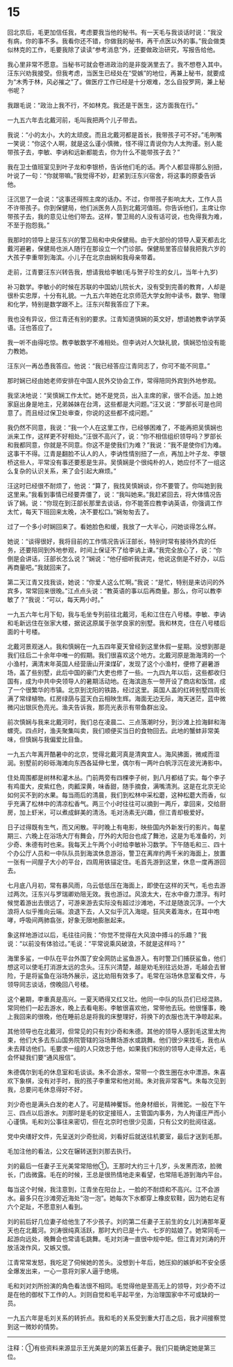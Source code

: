 # 15

回北京后，毛更加信任我，考虑要我当他的秘书。有一天毛与我谈话时说：“我没有病，你的事不多。我看你还不错，你做我的秘书，再干点医以外的事。”我会做类似林克的工作，毛要我除了读读“参考消息”外，还要做政治研究，写报告给他。

我心里非常不愿意。当秘书可就会卷进政治的是非旋涡里去了。我不想卷入其中。汪东兴劝我接受。但我考虑，当医生已经处在“受嫉”的地位，再兼上秘书，就要成为“木秀于林，风必摧之”了。做医疗工作已经是十分艰难，怎么自投罗网，兼上秘书呢？

我跟毛说：“政治上我不行，不如林克。我还是干医生，这方面我在行。”

一九五六年去北戴河前，毛叫我把两个儿子带去。

我说：“小的太小，大的太顽皮。而且北戴河都是首长，我带孩子可不好。”毛咧嘴一笑说：“你这个人啊，就是这么谨小慎微，怪不得江青说你为人太拘谨。别人能带孩子去，李敏、李讷和远新都能去，你为什么不能带孩子去？”

我在卫士值班室见到叶子龙和李银桥，告诉他们毛的话。两个人都显得那么别扭，叶说了一句：“你就带嘛。”我觉得不妙，赶紧到汪东兴宿舍，将这事的原委告诉他。

汪沉思了一会说：“这事还得照主席的话办。不过，你带孩子影响太大，工作人员不许带孩子。你到保健局，他们派医务人员到北戴河值班。你告诉他们，主席让你带孩子去，我的意见让他们带去。这样，警卫局的人没有话可说，也免得我为难，不至于抱怨我。”

我那时的领导上是汪东兴的警卫局和中央保健局。由于大部份的领导人夏天都去北戴河避暑，保健局也派人随行在那设立一个门诊部。保健局里答应替我把我六岁的大孩子李重带到海滨。小儿子在北京由娴和我母亲带着。

走前，江青要汪东兴转告我，想请我给李敏(毛与贺子珍生的女儿，当年十九岁)

补习数学。李敏小的时候在苏联的中国幼儿院长大，没有受到完善的教育，人却是很朴实忠厚，十分有礼貌。一九五六年她在北京师范大学女附中读书，数学、物理和化学，特别是数学跟不上。汪东兴帮我答应了下来。

我也没有异议，但江青还有别的要求。江青知道慎娴的英文好，想请她教李讷学英语。汪也答应了。

我一听不由得吃惊。教李敏数学不难相处。但李讷对人欠缺礼貌，慎娴恐怕没有能力教她。

汪东兴一再怂恿我答应。他说：“我已经答应江青同志了，你可不能不同意。”

那时娴已经由她老师安排在中国人民外交协会工作，常得陪同外宾到外地参观。

我坚决地说：“吴慎娴工作太忙。她不是党员，出入主席的家，很不合适。加上她家庭出身是地主，兄弟姊妹在台湾，这些都是大问题。”汪又说：“罗部长可是也同意了。而且经过保卫处审查，你说的这些都不成问题。”

我仍然不同意，我说：“我一个人在这里工作，已经够困难了，不能再把吴慎娴也派来工作，这样更不好相处。”汪很不高兴了，说：“你不相信组织领导吗？罗部长和我都同意，你就是不同意。你这不是使我们为难？”我说：“我不是使你们为难。这事干不得。江青是翻脸不认人的人，李讷性情别扭了一点，再加上叶子龙、李银桥这些人，平常没有事还要惹是生非。吴慎娴是个很纯朴的人，她应付不了一组这么复杂的认识关系，来了会引起大麻烦。”

汪这时已经很不耐烦了，他说：“算了，我找吴慎娴谈，你不要管了。你叫她到我这里来。”我看到事情已经要弄僵了，说：“我叫她来。”我赶紧回去，将大体情况告诉了娴。说：“你现在到汪部长那里去谈话，你不能答应教李讷英语，你强调工作太忙，每天下班回来太晚，决不要松口。”娴匆匆去了。

过了一个多小时娴回来了。看她脸色和缓，我放了一大半心，问她谈得怎么样。

她说：“谈得很好，我将目前的工作情况告诉汪部长，特别时常有接待外宾的任务，还要陪同到外地参观，时间上保证不了给李讷上课。”我完全放心了，说：“你倒是会讲话，汪部长怎么说？”娴说：“他仔细听我讲完，他说这倒是不好办，以后再商量吧。”我就回来了。

第二天江青又找我谈，她说：“你爱人这么忙啊。”我说：“是忙，特别是来访问的外宾多，常常回来很晚。”江点点头说：“教英语的事以后再商量。那么，你可以教李敏了？”我说：“可以，每天两小时。”

一九五六年七月下旬，我与毛坐专列前往北戴河，毛和江住在八号楼。李敏、李讷和毛新远住在张家大楼，据说这原属于张学良家的别墅。我和林克，住在八号楼后面的十号楼。

北戴河景观迷人。我和慎娴在一九五四年夏天曾经到这里休假一星期。没想到那是我们往后二十余年中唯一的假期。我们很喜欢这个地方。北戴河原是渤海湾的一个小渔村，满清末年英国人经营唐山开滦煤矿，发现了这个小渔村，便修了避暑游场，盖了些别墅，此后中国的豪门大吏也修了一些。一九四九年以后，这些都收归国有，成为中共中央领导人的暑期活动地。在海滨迤东一带开设了商店和饭馆，成了一个很繁华的市镇。北京到沈阳的铁路，经过这里。英国人盖的红砖别墅四周长满了常绿植物。红房绿荫与蓝天白云相映生辉。海面无边无际，海天迷茫，蓝中微微闪出银灰色亮光。渔夫告诉我，那亮光表示有带鱼群出没。

前次慎娴与我来北戴河时，我们总在凌晨二、三点落潮时分，到沙滩上捡海鲜和海螺壳。四点时，渔夫聚集叫卖，我们顺便买当日的食物回去。此地的蟹蚌非常美味，但慎娴与我偏爱比目鱼。

一九五六年离开酷暑中的北京，觉得北戴河真是清爽宜人。海风拂面，微咸而湿润。别墅前的砂砾海滩向东西各延伸七里，偶尔有一两叶白帆浮沉在波光涛影中。

住处周围都是树林和灌木丛。门前两旁有四棵李子树，到八月都结了实。每个李子有鸡蛋大，皮紫红色，肉瓤深黄，味香甜，随手摘食，满嘴清洌。这是在北京无论如何买不到的水果。每当雨后的清晨，我们到松林中采松蘑，这种松蘑大而香，似乎充满了松林中的清凉松香气。两三个小时往往可以摘到一两斤，拿回来，交给厨房，加上虾米，可以煮成鲜美的清汤。毛对汤素无兴趣，但江青却极爱好。

日子过得既有生气，而又闲散。平时晚上有电影，映些国内外新发行的影片。每星期三、六晚上在浴场大厅有舞会，厅外的大阳台也成了舞池，这是为毛准备的，刘少奇、朱德有时也来。我每天上午两个小时给李敏补习数学。下午随毛和三、四十个办公厅人员和一中队队员到海滨休息游浴，警卫在离岸约两千米的海面上，放置一张有一间屋子大小的平台，四周用铁锚定住。毛首先游到这里，休息一度再游回去。

七月底八月初，常有暴风雨，乌云低低压在海面上，即使在这样的天气，毛也去游过两次。汪东兴与罗瑞卿劝阻无效。我也游过。风浪太大，在水中奋力漂浮。有时候觉着游出去很远了，可游来游去实际没有超过沙滩地，不过是随浪沉浮。一个大浪将人似乎推向云端。浪退下去，人又似乎沉入海堤。狂风夹着海水，在耳中咆哮，呼吸间两肺翕张，好象无限地膨胀起来。

象这样地游过以后，毛往往问我：“你觉不觉得在大风浪中搏斗的乐趣？”我说：“以前没有体验过。”毛说：“平常说乘风破浪，不就是这样吗？”

海里多鲨，一中队在平台外围了安全网防止鲨鱼游入。有时警卫们捕获鲨鱼，他们想这可以使毛打消游太远的念头。汪东兴清楚，越是劝毛别往远处游，毛越会去冒险，于是将鲨鱼在浴场外展示，这比劝阻有效多了。毛常在浴场休息室看文件，与领导同志谈话，傍晚回八号楼。

这个暑期，李重真是高兴。一夏天晒得又红又壮。他同一中队的队员们已经混熟，常同他们一起去游水，晚上去看电影。李敏很喜欢他，常带他去玩。他很懂事，晚上我回来的很晚，他在睡前总是将我的床整理好，将换下的衣服也洗干净晾起来。

其他领导也在北戴河，但常见的只有刘少奇和朱德。其他的领导人感到毛这里太拘束，他们大多去东山国务院管辖的浴场舞场游水或跳舞。他们很少来找毛，我也从未去拜访他们。毛要求一组的人只效忠于他，如果我们和别的领导人走得太近，毛会怀疑我们要“通风报信”。

朱德偶尔到毛的休息室和毛谈谈。朱不会游水，常带一个救生圈在水中漂游。朱喜欢下象棋，没有对手时，我的孩子李重常和他对局。朱对我非常客气。朱每次见到我，总要问毛休息得好不好。

刘少奇也是满头白发的老人了。可是精神矍铄。他身材细长，背微驼。一般在下午三、四点以后游水。刘那时是毛的钦定接班人，主管国内事务，为人拘谨庄严而小心谨慎。毛和刘公事往来密切，但在北京时也很少见面，只有公文的批阅往返。

党中央缮好文件，先呈送刘少奇批阅，刘看好后就送往机要室，最后才送到毛那。

毛加注他的看法，公文在辗转送到刘那去执行。

刘的最后一任妻子王光美常常陪他①。王那时大约三十几岁，头发黑而浓，脸微长，门齿微露。毛在的时候，王总是很热情地走来看望，也常陪毛游到海内平台。

每当这个时候，我注意到，江青坐在阳台上，一脸的不耐烦和不高兴。江不会游水。最多只在沙滩旁近海处“泡一泡”。她每次下水都穿上橡皮软鞋，因为她右足有六个足趾，不愿意别人看到。

刘的前后好几位妻子给他生了不少孩子。刘的第二任妻子王前生的女儿刘涛那年夏天也在北戴河。刘涛很纯真活跃，那时大约已是十六、七岁的姑娘了。她常同毛一起游向远处，晚舞会也常请毛跳舞。毛对刘涛一直很中规中矩。但江青对刘涛的开放活泼作风，又嫉又恨。

江青常常发怒，我吃足了伺候她的苦头。没想到十年后，她压抑的嫉妒和不安全感全爆发出来，一心一意将刘家人逼于绝境。

毛和刘对刘所扮演的角色看法很不相同。毛觉得他是至高无上的领导，刘少奇不过是在他的御杖下工作的人。刘则自觉和毛平起平坐，为治理国家中不可或缺的一员。

一九五六年是毛刘关系的转折点。我和毛的关系受到重大打击之后，我才间接察觉到这一微妙的情势。

_____________________________

注释：①有些资料来源显示王光美是刘的第五任妻子。我们只能确定她是第三位。
